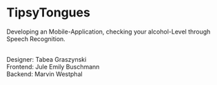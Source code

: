 # TipsyTongues
Developing an Mobile-Application, checking your alcohol-Level through Speech Recognition.

</br>
Designer: Tabea Graszynski</br>
Frontend: Jule Emily Buschmann</br>
Backend: Marvin Westphal</br>
